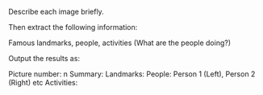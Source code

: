 Describe each image briefly.

Then extract the following information:

Famous landmarks, people, activities (What are the people doing?)

Output the results as:

Picture number: n
    Summary:
    Landmarks:
    People: Person 1 (Left), Person 2 (Right) etc
    Activities: